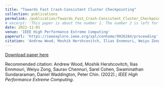 ```yaml
---
title: "Towards Fast Crash-Consistent Cluster Checkpointing"
collection: publications
permalink: /publication/Towards_Fast_Crash-Consistent_Cluster_Checkpointing 
# excerpt: 'This paper is about the number 1. The number 2 is left for future work.'
date: 2022-11-01
venue: 'IEEE High Performance Extreme Computing'
paperurl: 'https://ieeexplore.ieee.org/xpl/conhome/9926284/proceeding'
citation: 'Andrew Wood, Moshik Hershcovitch, Ilias Ennmouri, Weiyu Zong, Saurav Chennuri, Sarel Cohen, Swaminathan Sundararaman, Daniel Waddington, Peter Chin. (2020).; <i>IEEE High Performance Extreme Computing</i>.'
---
```

<!-- This paper is about the number 1. The number 2 is left for future work. -->

[Download paper here](http://academicpages.github.io/files/paper1.pdf)

Recommended citation: Andrew Wood, Moshik Hershcovitch, Ilias Ennmouri, Weiyu Zong, Saurav Chennuri, Sarel Cohen, Swaminathan Sundararaman, Daniel Waddington, Peter Chin. (2022).; <i>IEEE High Performance Extreme Computing</i>.